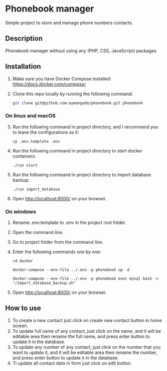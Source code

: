 # Phonebook manager

Simple project to store and manage phone numbers contacts.

## Description

Phonebook manager without using any (PHP, CSS, JavaScript) packages

## Installation


1. Make sure you have Docker Compose installed: https://docs.docker.com/compose/

2. Clone this repo locally by running the following command:
    ```sh    
    git clone git@github.com:aymangado/phonebook.git phonebook
    ```
### On linux and macOS

3. Run the following command in project directory, and I recommend you to leave the configurations as it:
   ```ssh
   cp .env.template .env
   ```
4. Run the following command in project directory to start docker containers:
   ```ssh
   ./run start
   ```
5. Run the following command in project directory to import database backup:
   ```ssh
   ./run import_database
   ```
6. Open [http://localhost:8000/](http://localhost:8000/) on your browser.


### On windows

1. Rename .env.template to .env in the project root folder.
2. Open the command line.
3. Go to project folder from the command line.
4. Enter the following commands one by one:
   ```ssh
   cd docker
   ```
   
   ```ssh
   docker-compose --env-file ../.env -p phonebook up -d
   ```
   
   ```ssh
   docker-compose --env-file ../.env -p phonebook exec mysql bash -c "/import_database_backup.sh"
   ```
5. Open [http://localhost:8000/](http://localhost:8000/) on your browser.

## How to use
1. To create a new contact just click on create new contact button in home screen.
2. To update full name of any contact, just click on the name, and it will be editable area then rename the full name, and press enter button to update it in the database.
3. To update any number of any contact, just click on the number that you want to update it, and it will be editable area then rename the number, and press enter button to update it in the database.
4. Ti update all contact data in form just click on edit button.